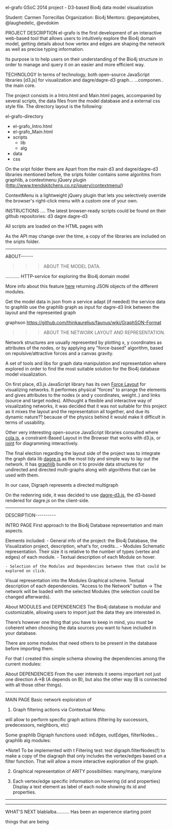
el-grafo
GSoC 2014 project - D3-based Bio4j data model visualization

Student: Carmen Torrecillas
Organization: Bio4j
Mentors: @eparejatobes, @laughedelic, @evdokim

PROJECT DESCRIPTION
el-grafo is the first development of an interactive web-based tool that allows users to intuitively explore the Bio4j domain model, getting details about how vertex and edges are shaping the network as well as precise typing information.

Its purpose is to help users on their understanding of the Bio4j structure in order to manage and query it on an easier and more efficient way.




TECHNOLOGY
In terms of technology, both open-source JavaScript libraries [d3.js] for visualization and dagre/dagre-d3 graph... ...componen.. the main core.

The project consists in a Intro.html and Main.html pages, accompanied by several scripts, the data files from the model database and a external css style file. The directory layout is the following:

el-grafo-directory
- el-grafo_Intro.html
- el-grafo_Main.html
- scripts
    + lib
    + alg
- data
- css

On the sript folder there are
Apart from the main d3 and dagre/dagre-d3 libraries mentioned before, the sripts folder contains some algoritms from graphlib, a contextmenu jQuery plugin (http://www.trendskitchens.co.nz/jquery/contextmenu/)

ContextMenu is a lightweight jQuery plugin that lets you selectively override the browser's right-click menu with a custom one of your own.



INSTRUCTIONS
....
The latest browser-ready scripts could be found on their github repositories:
d3
dagre
dagre-d3

All scripts are loaded on the HTML pages with
<script src="http://d3js.org/d3.v3.min.js"></script>
<script src="http://cpettitt.github.io/project/dagre-d3/latest/dagre-d3.min.js"></script>
As the API may change over the time, a copy of the libraries are included on the sripts folder.

------------------------------------------------------



ABOUT------

>>> ABOUT THE MODEL DATA.

...........
HTTP-service for exploring the Bio4j domain model

More info about this feature [here](https://github.com/bio4j/model-service)
 returning JSON objects of the different modules.

Get the model data in json from a service
adapt (if needed) the service data to graphlib
use the graphlib graph as input for dagre-d3
link between the layout and the represented graph

graphson
https://github.com/thinkaurelius/faunus/wiki/GraphSON-Format



>>> ABOUT THE NETWORK LAYOUT AND REPRESENTATION. 

Network structures are usually represented by plotting x, y coordinates as attributes of the nodes, or by applying any "force-based" algorithm, based on repulsive/attractive forces and a canvas gravity. 

A set of tools and libs for graph data manipulation and representation where explored in order to find the most suitable solution for the Bio4j database model visualization.

On first place, d3.js JavaScript library has its own [Force Layout](https://github.com/mbostock/d3/wiki/Force-Layout) for visualizing networks. It performes physical "forces" to arrange the elements and gives attributes to the nodes (x and y coordinates, weight..) and links (source and target nodes). Althought a flexible and interactive way of visualizating networks, it was decided that it was not suitable for this project as it mixes the layout and the representation all together, and due its dynamic nature?? because of the physics behind it would make it difficult in terms of ussability.

Other very interesting open-source JavaScript libraries consulted where [cola.js](http://marvl.infotech.monash.edu/webcola), a constraint-Based Layout in the Browser that works with d3.js, or [joint](https://github.com/DavidDurman/joint) for diagramming interactively.

The final election regarding the layout side of the project was to integrate the graph data lib [dagre.js](https://github.com/cpettitt/dagre) as the most tidy and simple way to lay out the network. It has [graphlib](https://github.com/cpettitt/graphlib) bundle on it to provide data structures for undirected and directed multi-graphs along with algorithms that can be used with them. 

In our case, Digraph represents a directed multigraph

On the redenring side, it was decided to use [dagre-d3.js](https://github.com/cpettitt/dagre-d3), the d3-based rendered for dagre.js on the client-side. 









------------------------------------------------------



DESCRIPTION----------


INTRO PAGE
First approach to the Bio4j Database representation and main aspects.

Elements included:
	- General info of the project: the Bio4j Database, the Visualization project, description, what's for, credits...
	- Modules Schematic representation. Their size it is relative to the number of types (vertex and edges) of each module.
	- Textual description of each Module on hover.

	- Selection of the Modules and Dependencies between them that could be explored on click.


Visual representation into the Modules Graphical scheme.
Textual description of each dependencies.
"Access to the Network" button -> The network will be loaded with the selected Modules (the selection could be changed afterwards).



About MODULES and DEPENDENCIES
The Bio4j database is modular and customizable, allowing users to import just the data they are interested in. 




There’s however one thing that you have to keep in mind, you must be coherent when choosing the data sources you want to have included in your database. 


There are some modules that need others to be present in the database before importing them. 

For that I created this simple schema showing the dependencies among the current modules:

About DEPENDENCIES
From the user interests it seems important not just one direction A->B (A depends on B), but also the other way (B is connected with all those other things).


------------------------------------------------------

MAIN PAGE
Basic network exploration of 



1. Graph filtering actions via Contextual Menu.

 will allow to perform specific graph actions (filtering by successors, predecessors, neighbors, etc) 

Some graphlib Digraph functions used: inEdges, outEdges, filterNodes...
graphlib alg modules: 


*Note1
To be implemented with t
Filtering test: test digraph.filterNodes(f) to make a copy of the diagraph that only includes the vertex/edges based on a filter function. That will allow a more interactive exploration of the graph.





2. Graphical representation of ARITY possibilities:
many/many, many/one


3. Each vertex/edge specific information on hovering (id and properties)
Display a text element as label of each node showing its id and properties.

--------------




------------------------------------------------------


WHAT'S NEXT
blablalba..........
Has been an experience
starting point

things that are being